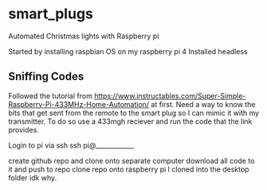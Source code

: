 # smart_plugs
Automated Christmas lights with Raspberry pi

Started by installing raspbian OS on my raspberry pi 4
Installed headless

## Sniffing Codes

Followed the tutorial from https://www.instructables.com/Super-Simple-Raspberry-Pi-433MHz-Home-Automation/ at first. Need a way to know the bits that get sent from the remote to the smart plug so I can mimic it with my transmitter. To do so use a 433mgh reciever and run the code that the link provides.

Login to pi via ssh
ssh pi@____________

create github repo and clone onto separate computer
download all code to it and push to repo
clone repo onto raspberry pi
I cloned into the desktop folder idk why.











